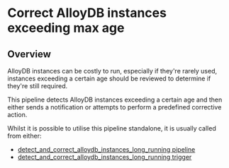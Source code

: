 # Correct AlloyDB instances exceeding max age

## Overview

AlloyDB instances can be costly to run, especially if they're rarely used, instances exceeding a certain age should be reviewed to determine if they're still required.

This pipeline detects AlloyDB instances exceeding a certain age and then either sends a notification or attempts to perform a predefined corrective action.

Whilst it is possible to utilise this pipeline standalone, it is usually called from either:
- [detect_and_correct_alloydb_instances_long_running pipeline](https://hub.flowpipe.io/mods/turbot/gcp_thrifty/pipelines/gcp_thrifty.pipeline.detect_and_correct_alloydb_instances_long_running)
- [detect_and_correct_alloydb_instances_long_running trigger](https://hub.flowpipe.io/mods/turbot/gcp_thrifty/triggers/gcp_thrifty.trigger.query.detect_and_correct_alloydb_instances_long_running)